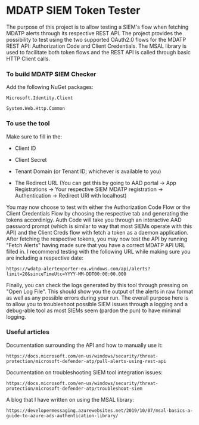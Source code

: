 # MDATP SIEM Token Tester
The purpose of this project is to allow testing a SIEM's flow when fetching MDATP alerts through its respective REST API. The project provides the possibility to test using the two supported OAuth2.0 flows for the MDATP REST API: Authorization Code and Client Credentials. The MSAL library is used to facilitate both token flows and the REST API is called through basic HTTP Client calls.

### To build MDATP SIEM Checker

Add the following NuGet packages:

    Microsoft.Identity.Client

    System.Web.Http.Common

### To use the tool

Make sure to fill in the:

  * Client ID 
  
  * Client Secret   
 
  * Tenant Domain (or Tenant ID; whichever is available to you)
  
  * The Redirect URL (You can get this by going to AAD portal -> App Registrations -> Your respective SIEM MDATP registration -> Authentication -> Redirect URI with localhost)

You may now choose to test with either the Authorization Code Flow or the Client Credentials Flow by choosing the respective tab and generating the tokens accordinlgy. Auth Code will take you through an interactive AAD password prompt (which is similar to way that most SIEMs operate with this API) and the Client Creds flow with fetch a token as a daemon application. After fetching the respective tokens, you may now test the API by running "Fetch Alerts" having made sure that you have a correct MDATP API URL filled in. I recommend testing with the following URL while making sure you are including a respective date:
    
    https://wdatp-alertexporter-eu.windows.com/api/alerts?limit=20&sinceTimeUtc=YYYY-MM-DDT00:00:00.000
    
Finally, you can check the logs generated by this tool through pressing on "Open Log File". This should show you the output of the alerts in raw format as well as any possible errors during your run. The overall purpose here is to allow you to troubleshoot possible SIEM issues through a logging and a debug-able tool as most SIEMs seem (pardon the pun) to have minimal logging.

### Useful articles

Documentation surrounding the API and how to manually use it:

    https://docs.microsoft.com/en-us/windows/security/threat-protection/microsoft-defender-atp/pull-alerts-using-rest-api

Documentation on troubleshooting SIEM tool integration issues:

    https://docs.microsoft.com/en-us/windows/security/threat-protection/microsoft-defender-atp/troubleshoot-siem

A blog that I have written on using the MSAL library:

    https://developermessaging.azurewebsites.net/2019/10/07/msal-basics-a-guide-to-azure-ads-authentication-library/
